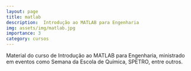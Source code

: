 ```yaml
---
layout: page
title: matlab
description: ​ Introdução ao MATLAB para Engenharia
img: assets/img/matlab.jpg
importance: 3
category: cursos
---
```


Material do curso de Introdução ao MATLAB para Engenharia, ministrado em eventos como Semana da Escola de Química, SPETRO, entre outros.
